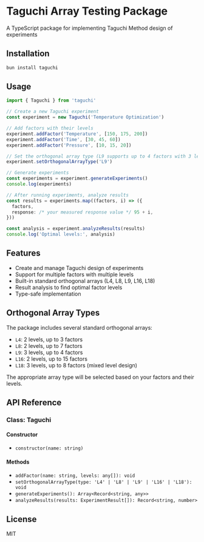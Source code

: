 # Taguchi Array Testing Package

A TypeScript package for implementing Taguchi Method design of experiments

## Installation

```bash
bun install taguchi
```

## Usage

```typescript
import { Taguchi } from 'taguchi'

// Create a new Taguchi experiment
const experiment = new Taguchi('Temperature Optimization')

// Add factors with their levels
experiment.addFactor('Temperature', [150, 175, 200])
experiment.addFactor('Time', [30, 45, 60])
experiment.addFactor('Pressure', [10, 15, 20])

// Set the orthogonal array type (L9 supports up to 4 factors with 3 levels each)
experiment.setOrthogonalArrayType('L9')

// Generate experiments
const experiments = experiment.generateExperiments()
console.log(experiments)

// After running experiments, analyze results
const results = experiments.map((factors, i) => ({
  factors,
  response: /* your measured response value */ 95 + i,
}))

const analysis = experiment.analyzeResults(results)
console.log('Optimal levels:', analysis)
```

## Features

- Create and manage Taguchi design of experiments
- Support for multiple factors with multiple levels
- Built-in standard orthogonal arrays (L4, L8, L9, L16, L18)
- Result analysis to find optimal factor levels
- Type-safe implementation

## Orthogonal Array Types

The package includes several standard orthogonal arrays:

- `L4`: 2 levels, up to 3 factors
- `L8`: 2 levels, up to 7 factors
- `L9`: 3 levels, up to 4 factors
- `L16`: 2 levels, up to 15 factors
- `L18`: 3 levels, up to 8 factors (mixed level design)

The appropriate array type will be selected based on your factors and their levels.

## API Reference

### Class: Taguchi

#### Constructor

- `constructor(name: string)`

#### Methods

- `addFactor(name: string, levels: any[]): void`
- `setOrthogonalArrayType(type: 'L4' | 'L8' | 'L9' | 'L16' | 'L18'): void`
- `generateExperiments(): Array<Record<string, any>>`
- `analyzeResults(results: ExperimentResult[]): Record<string, number>`

## License

MIT
